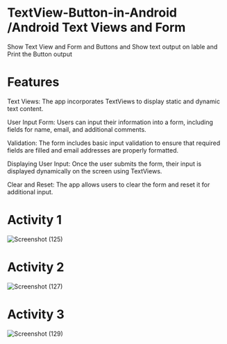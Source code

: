 # TextView-Button-in-Android /Android Text Views and Form

Show Text View and Form and Buttons and Show text output on lable and Print the Button output

# Features
Text Views: The app incorporates TextViews to display static and dynamic text content.

User Input Form: Users can input their information into a form, including fields for name, email, and additional comments.

Validation: The form includes basic input validation to ensure that required fields are filled and email addresses are properly formatted.

Displaying User Input: Once the user submits the form, their input is displayed dynamically on the screen using TextViews.

Clear and Reset: The app allows users to clear the form and reset it for additional input.

# Activity 1

![Screenshot (125)](https://github.com/awaisiftikhar90/TextView-Button-in-Android/assets/43185991/d3312f83-ef42-4d9c-ad85-1a9be07badf4)

# Activity 2

![Screenshot (127)](https://github.com/awaisiftikhar90/TextView-Button-in-Android/assets/43185991/77757f95-466d-4860-9aa0-ee157adb701d)

# Activity 3

![Screenshot (129)](https://github.com/awaisiftikhar90/TextView-Button-in-Android/assets/43185991/313a785c-8e9a-4a38-be1b-604a543229dc)

